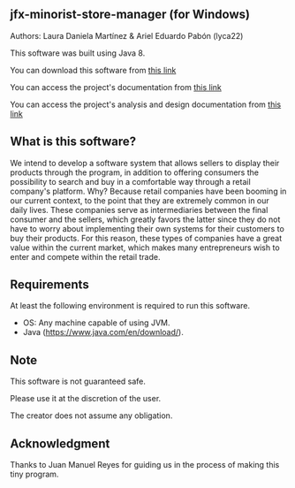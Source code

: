 jfx-minorist-store-manager (for Windows)
------------

Authors: Laura Daniela Martínez & Ariel Eduardo Pabón (lyca22)

This software was built using Java 8.

You can download this software from [this link](https://github.com/lyca22/jfx-minorist-store-manager)

You can access the project's documentation from [this link](https://drive.google.com/file/d/1X6oYLRqMg6nAhgguK0LBNk8JxUHKVyk6/view?usp=sharing)

You can access the project's analysis and design documentation from [this link](https://drive.google.com/file/d/1HvwrbWdl-Rxy03NRbyC0aiC5aNi0_g6U/view?usp=sharing)

What is this software?
------------

We intend to develop a software system that allows sellers to display their products through the program, in addition to offering consumers the possibility to search and buy in a comfortable way through a retail company's platform. Why? Because retail companies have been booming in our current context, to the point that they are extremely common in our daily lives. These companies serve as intermediaries between the final consumer and the sellers, which greatly favors the latter since they do not have to worry about implementing their own systems for their customers to buy their products. For this reason, these types of companies have a great value within the current market, which makes many entrepreneurs wish to enter and compete within the retail trade.


Requirements
------------

At least the following environment is required to run this software.

 * OS: Any machine capable of using JVM.
 * Java (https://www.java.com/en/download/).


Note
------------

This software is not guaranteed safe.

Please use it at the discretion of the user.

The creator does not assume any obligation.


Acknowledgment
------------

Thanks to Juan Manuel Reyes for guiding us in the process of making this tiny program.
